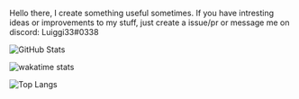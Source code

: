 Hello there, I create something useful sometimes.
If you have intresting ideas or improvements to my stuff, just create a issue/pr or message me on discord: Luiggi33#0338

![GitHub Stats](https://github-readme-stats-selfhost.vercel.app/api?username=luiggi33&count_private=true&theme=dark&show_icons=true&custom_title=My%20GitHub%20Stats)

![wakatime stats](https://github-readme-stats-selfhost.vercel.app/api/wakatime?username=luiggi33&theme=dark)

![Top Langs](https://github-readme-stats-selfhost.vercel.app/api/top-langs/?username=luiggi33&layout=compact&theme=dark)
